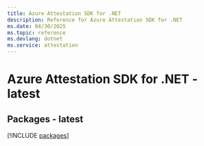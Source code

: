 ```yaml
---
title: Azure Attestation SDK for .NET
description: Reference for Azure Attestation SDK for .NET
ms.date: 04/30/2025
ms.topic: reference
ms.devlang: dotnet
ms.service: attestation
---
```

# Azure Attestation SDK for .NET - latest
## Packages - latest
[!INCLUDE [packages](attestation-index.md)]